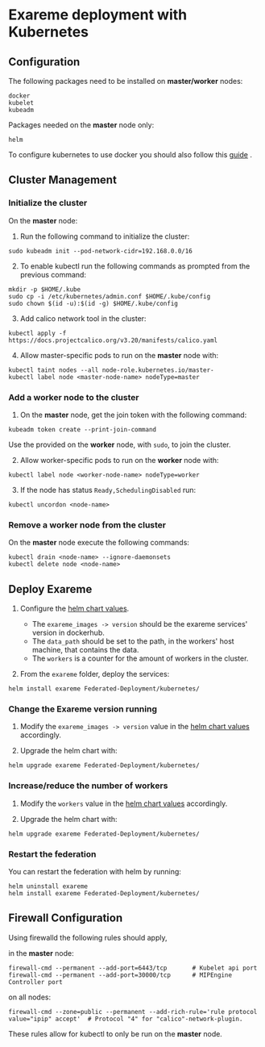 # Exareme deployment with Kubernetes

## Configuration

The following packages need to be installed on **master/worker** nodes:

```
docker
kubelet
kubeadm
```

Packages needed on the **master** node only:

```
helm
```

To configure kubernetes to use docker you should also follow this [guide](https://kubernetes.io/docs/setup/production-environment/container-runtimes/#docker "guide") .

## Cluster Management

### Initialize the cluster

On the **master** node:

1. Run the following command to initialize the cluster:

```
sudo kubeadm init --pod-network-cidr=192.168.0.0/16
```

2. To enable kubectl run the following commands as prompted from the previous command:

```
mkdir -p $HOME/.kube
sudo cp -i /etc/kubernetes/admin.conf $HOME/.kube/config
sudo chown $(id -u):$(id -g) $HOME/.kube/config
```

3. Add calico network tool in the cluster:

```
kubectl apply -f https://docs.projectcalico.org/v3.20/manifests/calico.yaml
```

4. Allow master-specific pods to run on the **master** node with:

```
kubectl taint nodes --all node-role.kubernetes.io/master-
kubectl label node <master-node-name> nodeType=master
```

### Add a worker node to the cluster

1. On the **master** node, get the join token with the following command:

```
kubeadm token create --print-join-command
```

Use the provided on the **worker** node, with `sudo`, to join the cluster.

2. Allow worker-specific pods to run on the **worker** node with:

```
kubectl label node <worker-node-name> nodeType=worker
```

3. If the node has status `Ready,SchedulingDisabled` run:

```
kubectl uncordon <node-name>
```

### Remove a worker node from the cluster

On the **master** node execute the following commands:

```
kubectl drain <node-name> --ignore-daemonsets
kubectl delete node <node-name>
```

## Deploy Exareme

1. Configure the [helm chart values](values.yaml).

   - The `exareme_images -> version` should be the exareme services' version in dockerhub.
   - The `data_path` should be set to the path, in the workers' host machine, that contains the data. 
   - The `workers` is a counter for the amount of workers in the cluster.

1. From the `exareme` folder, deploy the services:

```
helm install exareme Federated-Deployment/kubernetes/
```

### Change the Exareme version running

1. Modify the `exareme_images -> version` value in the [helm chart values](values.yaml) accordingly.

1. Upgrade the helm chart with:

```
helm upgrade exareme Federated-Deployment/kubernetes/
```

### Increase/reduce the number of workers

1. Modify the `workers` value in the [helm chart values](values.yaml) accordingly.

1. Upgrade the helm chart with:

```
helm upgrade exareme Federated-Deployment/kubernetes/
```

### Restart the federation

You can restart the federation with helm by running:

```
helm uninstall exareme
helm install exareme Federated-Deployment/kubernetes/
```

## Firewall Configuration

Using firewalld the following rules should apply,

in the **master** node:

```
firewall-cmd --permanent --add-port=6443/tcp       # Kubelet api port
firewall-cmd --permanent --add-port=30000/tcp      # MIPEngine Controller port
```

on all nodes:

```
firewall-cmd --zone=public --permanent --add-rich-rule='rule protocol value="ipip" accept'  # Protocol "4" for "calico"-network-plugin.
```

These rules allow for kubectl to only be run on the **master** node.
